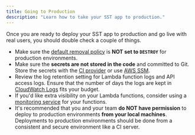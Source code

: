 ```yaml
---
title: Going to Production
description: "Learn how to take your SST app to production."
---
```


Once you are ready to deploy your SST app to production and go live with real users, you should double check a couple of things.

- Make sure the [default removal policy](./constructs/App.md#setting-a-default-removal-policy) is **NOT set to `DESTROY`** for production environments.
- Make sure the **secrets are not stored in the code** and committed to Git. Store the secrets with the [CI provider](environment-variables.md#environment-variables-in-seed) or use [AWS SSM](environment-variables.md#working-with-secrets).
- Review the log retention setting for Lambda function logs and API access logs. Ensure that the number of days the logs are kept in [CloudWatch Logs](https://docs.aws.amazon.com/AmazonCloudWatch/latest/logs/WhatIsCloudWatchLogs.html) fits your budget.
- If you'd like extra visibility on your Lambda functions, consider using a [monitoring service](./advanced/monitoring.md) for your functions.
- It's recommended that you and your team **do NOT have permission** to deploy to production environments **from your local machines**. Deployments to production environments should be done from a consistent and secure environment like a CI server.